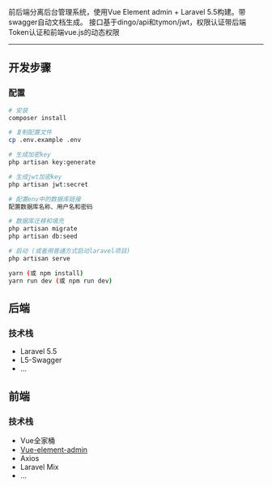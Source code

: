 前后端分离后台管理系统，使用Vue Element admin + Laravel 5.5构建。带swagger自动文档生成。
接口基于dingo/api和tymon/jwt，权限认证带后端Token认证和前端vue.js的动态权限

---
## 开发步骤
### 配置
```bash
# 安装
composer install

# 复制配置文件
cp .env.example .env

# 生成加密key
php artisan key:generate

# 生成jwt加密key
php artisan jwt:secret

# 配置env中的数据库链接
配置数据库名称、用户名和密码

# 数据库迁移和填充
php artisan migrate
php artisan db:seed

# 启动 (或者用普通方式启动laravel项目)
php artisan serve

yarn (或 npm install)
yarn run dev (或 npm run dev)
```
## 后端
### 技术栈
- Laravel 5.5
- L5-Swagger
- ...
## 前端
### 技术栈
- Vue全家桶
- [Vue-element-admin](https://panjiachen.github.io/vue-element-admin-site/zh/)
- Axios
- Laravel Mix
- ...
